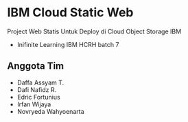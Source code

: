 # IBM Cloud Static Web

Project Web Statis Untuk Deploy di Cloud Object Storage IBM
* Inifinite Learning IBM HCRH batch 7

## Anggota Tim
* Daffa Assyam T.
* Dafi Nafidz R.
* Edric Fortunius
* Irfan Wijaya
* Novryeda Wahyoenarta 
